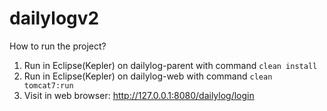 dailylogv2
==========

How to run the project?

1. Run in Eclipse(Kepler) on dailylog-parent with command `clean install`
2. Run in Eclipse(Kepler) on dailylog-web with command `clean tomcat7:run`
3. Visit in web browser: http://127.0.0.1:8080/dailylog/login